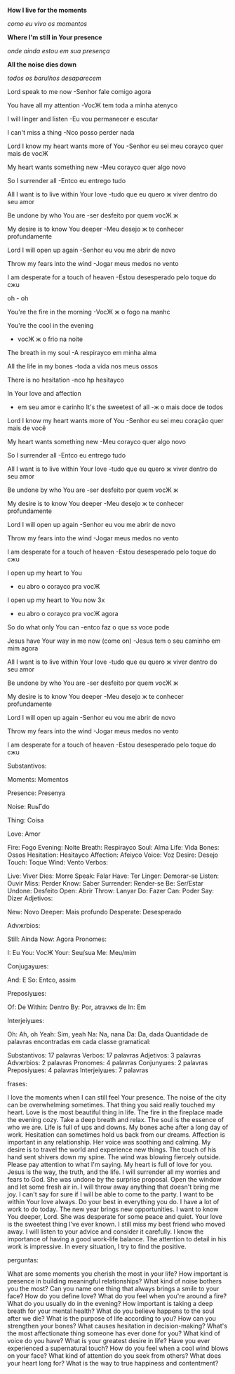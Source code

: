 **How I live for the moments**

*como eu vivo os momentos*

**Where I'm still in Your presence**

*onde ainda estou em sua presença*

**All the noise dies down**

*todos os barulhos desaparecem*

Lord speak to me now
-Senhor fale comigo agora

You have all my attention
-VocЖ tem toda a minha atenусo

I will linger and listen
-Eu vou permanecer e escutar

I can't miss a thing
-Nсo posso perder nada

Lord I know my heart wants more of You
-Senhor eu sei meu coraусo quer mais de vocЖ

My heart wants something new
-Meu coraусo quer algo novo

So I surrender all
-Entсo eu entrego tudo

All I want is to live within Your love
-tudo que eu quero ж viver dentro do seu amor

Be undone by who You are
-ser desfeito por quem vocЖ ж

My desire is to know You deeper
-Meu desejo ж te conhecer profundamente

Lord I will open up again
-Senhor eu vou me abrir de novo

Throw my fears into the wind
-Jogar meus medos no vento

I am desperate for a touch of heaven
-Estou desesperado pelo toque do cжu

oh - oh

You're the fire in the morning
-VocЖ ж o fogo na manhс

You're the cool in the evening
- vocЖ ж o frio na noite

The breath in my soul
-A respiraусo em minha alma

All the life in my bones
-toda a vida nos meus ossos

There is no hesitation
-nсo hр hesitaусo

In Your love and affection
- em seu amor e carinho
It's the sweetest of all
-ж o mais doce de todos

Lord I know my heart wants more of You
-Senhor eu sei meu coração quer mais de você

My heart wants something new
-Meu coraусo quer algo novo

So I surrender all
-Entсo eu entrego tudo

All I want is to live within Your love
-tudo que eu quero ж viver dentro do seu amor

Be undone by who You are
-ser desfeito por quem vocЖ ж

My desire is to know You deeper
-Meu desejo ж te conhecer profundamente

Lord I will open up again
-Senhor eu vou me abrir de novo

Throw my fears into the wind
-Jogar meus medos no vento

I am desperate for a touch of heaven
-Estou desesperado pelo toque do cжu



I open up my heart to You
- eu abro o coraусo pra vocЖ

I open up my heart to You now     3x
- eu abro o coraусo pra vocЖ agora

So do what only You can
-entсo faz o que sз voce pode

Jesus have Your way in me now (come on)
-Jesus tem o seu caminho em mim agora



All I want is to live within Your love
-tudo que eu quero ж viver dentro do seu amor

Be undone by who You are
-ser desfeito por quem vocЖ ж

My desire is to know You deeper
-Meu desejo ж te conhecer profundamente

Lord I will open up again
-Senhor eu vou me abrir de novo

Throw my fears into the wind
-Jogar meus medos no vento

I am desperate for a touch of heaven
-Estou desesperado pelo toque do cжu








Substantivos:

Moments: Momentos

Presence: Presenуa

Noise: RuьГdo

Thing: Coisa

Love: Amor

Fire: Fogo
Evening: Noite
Breath: Respiraусo
Soul: Alma
Life: Vida
Bones: Ossos
Hesitation: Hesitaусo
Affection: Afeiусo
Voice: Voz
Desire: Desejo
Touch: Toque
Wind: Vento
Verbos:

Live: Viver
Dies: Morre
Speak: Falar
Have: Ter
Linger: Demorar-se
Listen: Ouvir
Miss: Perder
Know: Saber
Surrender: Render-se
Be: Ser/Estar
Undone: Desfeito
Open: Abrir
Throw: Lanуar
Do: Fazer
Can: Poder
Say: Dizer
Adjetivos:

New: Novo
Deeper: Mais profundo
Desperate: Desesperado

Advжrbios:

Still: Ainda
Now: Agora
Pronomes:

I: Eu
You: VocЖ
Your: Seu/sua
Me: Meu/mim

Conjugaушes:

And: E
So: Entсo, assim

Preposiушes:

Of: De
Within: Dentro
By: Por, atravжs de
In: Em

Interjeiушes:

Oh: Ah, oh
Yeah: Sim, yeah
Na: Na, nana
Da: Da, dada
Quantidade de palavras encontradas em cada classe gramatical:

Substantivos: 17 palavras
Verbos: 17 palavras
Adjetivos: 3 palavras
Advжrbios: 2 palavras
Pronomes: 4 palavras
Conjunушes: 2 palavras
Preposiушes: 4 palavras
Interjeiушes: 7 palavras



frases:

I love the moments when I can still feel Your presence.
The noise of the city can be overwhelming sometimes.
That thing you said really touched my heart.
Love is the most beautiful thing in life.
The fire in the fireplace made the evening cozy.
Take a deep breath and relax.
The soul is the essence of who we are.
Life is full of ups and downs.
My bones ache after a long day of work.
Hesitation can sometimes hold us back from our dreams.
Affection is important in any relationship.
Her voice was soothing and calming.
My desire is to travel the world and experience new things.
The touch of his hand sent shivers down my spine.
The wind was blowing fiercely outside.
Please pay attention to what I'm saying.
My heart is full of love for you.
Jesus is the way, the truth, and the life.
I will surrender all my worries and fears to God.
She was undone by the surprise proposal.
Open the window and let some fresh air in.
I will throw away anything that doesn't bring me joy.
I can't say for sure if I will be able to come to the party.
I want to be within Your love always.
Do your best in everything you do.
I have a lot of work to do today.
The new year brings new opportunities.
I want to know You deeper, Lord.
She was desperate for some peace and quiet.
Your love is the sweetest thing I've ever known.
I still miss my best friend who moved away.
I will listen to your advice and consider it carefully.
I know the importance of having a good work-life balance.
The attention to detail in his work is impressive.
In every situation, I try to find the positive.

perguntas:

What are some moments you cherish the most in your life?
How important is presence in building meaningful relationships?
What kind of noise bothers you the most?
Can you name one thing that always brings a smile to your face?
How do you define love?
What do you feel when you're around a fire?
What do you usually do in the evening?
How important is taking a deep breath for your mental health?
What do you believe happens to the soul after we die?
What is the purpose of life according to you?
How can you strengthen your bones?
What causes hesitation in decision-making?
What's the most affectionate thing someone has ever done for you?
What kind of voice do you have?
What is your greatest desire in life?
Have you ever experienced a supernatural touch?
How do you feel when a cool wind blows on your face?
What kind of attention do you seek from others?
What does your heart long for?
What is the way to true happiness and contentment?